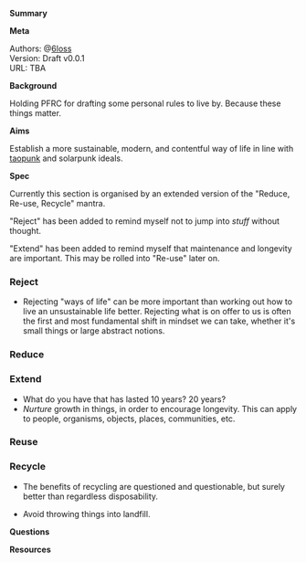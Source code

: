 **Summary**


**Meta**

Authors: @[6loss](https://twitter.com/6loss)<br>
Version: Draft v0.0.1<br>
URL: TBA<br>

**Background**

Holding PFRC for drafting some personal rules to live by. Because these things matter.

**Aims**

Establish a more sustainable, modern, and contentful way of life in line with [taopunk](https://taopunk.uk/taopunk) and solarpunk ideals.

**Spec**

Currently this section is organised by an extended version of the "Reduce, Re-use, Recycle" mantra. 

"Reject" has been added to remind myself not to jump into _stuff_ without thought.

"Extend" has been added to remind myself that maintenance and longevity are important. This may be rolled into "Re-use" later on.

### Reject

* Rejecting "ways of life" can be more important than working out how to live an unsustainable life better. Rejecting what is on offer to us is often the first and most fundamental shift in mindset we can take, whether it's small things or large abstract notions.

### Reduce

### Extend

* What do you have that has lasted 10 years? 20 years?
* _Nurture_ growth in things, in order to encourage longevity. This can apply to people, organisms, objects, places, communities, etc.

### Reuse

### Recycle

* The benefits of recycling are questioned and questionable, but surely better than regardless disposability. 

* Avoid throwing things into landfill.


**Questions**


**Resources**



